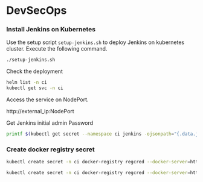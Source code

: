 # DevSecOps

### Install Jenkins on Kubernetes

Use the setup script `setup-jenkins.sh` to deploy Jenkins on kubernetes cluster. Execute the following command.

```bash
./setup-jenkins.sh
```

Check the deployment

```bash
helm list -n ci
kubectl get svc -n ci
```

Access the service on NodePort.

http://external_ip:NodePort

Get Jenkins initial admin Password

```bash
printf $(kubectl get secret --namespace ci jenkins -ojsonpath="{.data.jenkins-admin-password}" | base64 --decode); echo
```

### Create docker registry secret

```bash
kubectl create secret -n ci docker-registry regcred --docker-server=https://index.docker.io/v1/  --docker-username=xxxxxx --docker-password=yyyyyy --docker-email=xyz@abc.org

kubectl create secret -n ci docker-registry regcred --docker-server=https://index.docker.io/v1/  --docker-username=tutug --docker-password=replace-with-docker-personal-access-token --docker-email=godfrey_tutu@yahoo.com
```
